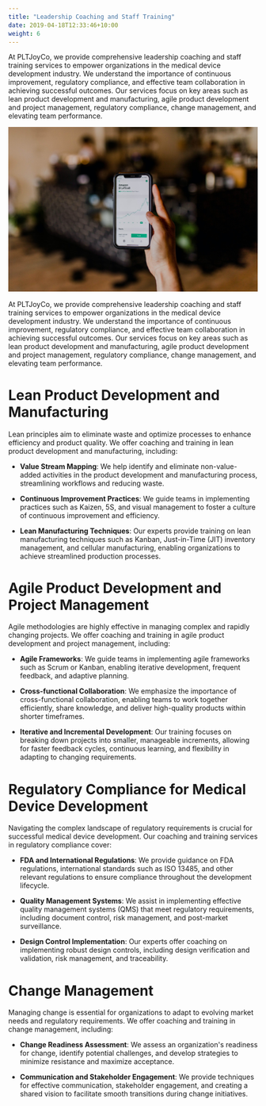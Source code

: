 ```yaml
---
title: "Leadership Coaching and Staff Training"
date: 2019-04-18T12:33:46+10:00
weight: 6
---
```


At PLTJoyCo, we provide comprehensive leadership coaching and staff training services to empower organizations in the medical device development industry. We understand the importance of continuous improvement, regulatory compliance, and effective team collaboration in achieving successful outcomes. Our services focus on key areas such as lean product development and manufacturing, agile product development and project management, regulatory compliance, change management, and elevating team performance.

![Accounting Services](/images/austin-distel-nGc5RT2HmF0-unsplash.jpg)

At PLTJoyCo, we provide comprehensive leadership coaching and staff training services to empower organizations in the medical device development industry. We understand the importance of continuous improvement, regulatory compliance, and effective team collaboration in achieving successful outcomes. Our services focus on key areas such as lean product development and manufacturing, agile product development and project management, regulatory compliance, change management, and elevating team performance.

# Lean Product Development and Manufacturing

Lean principles aim to eliminate waste and optimize processes to enhance efficiency and product quality. We offer coaching and training in lean product development and manufacturing, including:

- **Value Stream Mapping**: We help identify and eliminate non-value-added activities in the product development and manufacturing process, streamlining workflows and reducing waste.

- **Continuous Improvement Practices**: We guide teams in implementing practices such as Kaizen, 5S, and visual management to foster a culture of continuous improvement and efficiency.

- **Lean Manufacturing Techniques**: Our experts provide training on lean manufacturing techniques such as Kanban, Just-in-Time (JIT) inventory management, and cellular manufacturing, enabling organizations to achieve streamlined production processes.

# Agile Product Development and Project Management

Agile methodologies are highly effective in managing complex and rapidly changing projects. We offer coaching and training in agile product development and project management, including:

- **Agile Frameworks**: We guide teams in implementing agile frameworks such as Scrum or Kanban, enabling iterative development, frequent feedback, and adaptive planning.

- **Cross-functional Collaboration**: We emphasize the importance of cross-functional collaboration, enabling teams to work together efficiently, share knowledge, and deliver high-quality products within shorter timeframes.

- **Iterative and Incremental Development**: Our training focuses on breaking down projects into smaller, manageable increments, allowing for faster feedback cycles, continuous learning, and flexibility in adapting to changing requirements.

# Regulatory Compliance for Medical Device Development

Navigating the complex landscape of regulatory requirements is crucial for successful medical device development. Our coaching and training services in regulatory compliance cover:

- **FDA and International Regulations**: We provide guidance on FDA regulations, international standards such as ISO 13485, and other relevant regulations to ensure compliance throughout the development lifecycle.

- **Quality Management Systems**: We assist in implementing effective quality management systems (QMS) that meet regulatory requirements, including document control, risk management, and post-market surveillance.

- **Design Control Implementation**: Our experts offer coaching on implementing robust design controls, including design verification and validation, risk management, and traceability.

# Change Management

Managing change is essential for organizations to adapt to evolving market needs and regulatory requirements. We offer coaching and training in change management, including:

- **Change Readiness Assessment**: We assess an organization's readiness for change, identify potential challenges, and develop strategies to minimize resistance and maximize acceptance.

- **Communication and Stakeholder Engagement**: We provide techniques for effective communication, stakeholder engagement, and creating a shared vision to facilitate smooth transitions during change initiatives.
